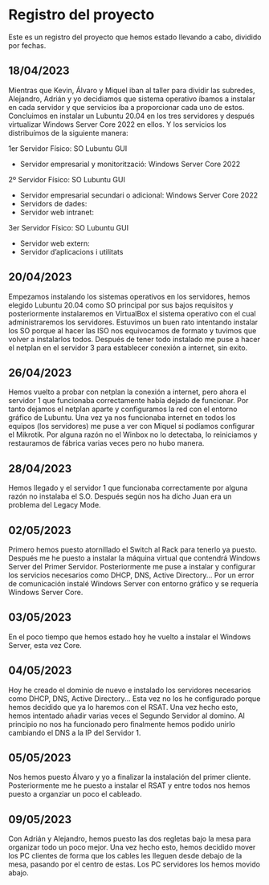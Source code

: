 # Registro del proyecto

Este es un registro del proyecto que hemos estado llevando a cabo, dividido por fechas.

## 18/04/2023
Mientras que Kevin, Álvaro y Miquel iban al taller para dividir las subredes, Alejandro, Adrián y yo decidiamos que sistema operativo íbamos a instalar en cada servidor y que servicios iba a proporcionar cada uno de estos. Concluimos en instalar un Lubuntu 20.04 en los tres servidores y después virtualizar Windows Server Core 2022 en ellos. Y los servicios los distribuímos de la siguiente manera: 

1er Servidor Físico: SO Lubuntu GUI
- Servidor empresarial y monitorització: Windows Server Core 2022

2º Servidor Físico: SO Lubuntu GUI
- Servidor empresarial secundari o adicional: Windows Server Core 2022
- Servidors de dades: 
- Servidor web intranet: 

3er Servidor Físico: SO Lubuntu GUI 
- Servidor web extern: 
- Servidor d’aplicacions i utilitats


## 20/04/2023
Empezamos instalando los sistemas operativos en los servidores, hemos elegido Lubuntu 20.04 como SO principal por sus bajos requisitos y posteriormente instalaremos en VirtualBox el sistema operativo con el cual administraremos los servidores. Estuvimos un buen rato intentando instalar los SO porque al hacer las ISO nos equivocamos de formato y tuvimos que volver a instalarlos todos. Después de tener todo instalado me puse a hacer el netplan en el servidor 3 para establecer conexión a internet, sin exito.


## 26/04/2023
Hemos vuelto a probar con netplan la conexión a internet, pero ahora el servidor 1 que funcionaba correctamente había dejado de funcionar. Por tanto dejamos el netplan aparte y configuramos la red con el entorno gráfico de Lubuntu. Una vez ya nos funcionaba internet en todos los equipos (los servidores) me puse a ver con Miquel si podíamos configurar el Mikrotik. Por alguna razón no el Winbox no lo detectaba, lo reiniciamos y restauramos de fábrica varias veces pero no hubo manera.


## 28/04/2023
Hemos llegado y el servidor 1 que funcionaba correctamente por alguna razón no instalaba el S.O. Después según nos ha dicho Juan era un problema del Legacy Mode.


## 02/05/2023
Primero hemos puesto atornillado el Switch al Rack para tenerlo ya puesto. Después me he puesto a instalar la máquina virtual que contendrá Windows Server del Primer Servidor. Posteriormente me puse a instalar y configurar los servicios necesarios como DHCP, DNS, Active Directory... Por un error de comunicación instalé Windows Server con entorno gráfico y se requería Windows Server Core.


## 03/05/2023
En el poco tiempo que hemos estado hoy he vuelto a instalar el Windows Server, esta vez Core.


## 04/05/2023
Hoy he creado el dominio de nuevo e instalado los servidores necesarios como DHCP, DNS, Active Directory... Esta vez no los he configurado porque hemos decidido que ya lo haremos con el RSAT. Una vez hecho esto, hemos intentado añadir varias veces el Segundo Servidor al domino. Al principio no nos ha funcionado pero finalmente hemos podido unirlo cambiando el DNS a la IP del Servidor 1.


## 05/05/2023
Nos hemos puesto Álvaro y yo a finalizar la instalación del primer cliente. Posteriormente me he puesto a instalar el RSAT y entre todos nos hemos puesto a organziar un poco el cableado. 

## 09/05/2023

Con Adrián y Alejandro, hemos puesto las dos regletas bajo la mesa para organizar todo un poco mejor. Una vez hecho esto, hemos decidido mover los PC clientes de forma que los cables les lleguen desde debajo de la mesa, pasando por el centro de estas. Los PC servidores los hemos movido abajo.

